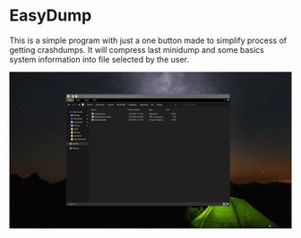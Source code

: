 # EasyDump
This is a simple program with just a one button made to simplify process of getting crashdumps. It will compress last minidump and some basics system information into file selected by the user.

![screencapture](screencapture.gif)
